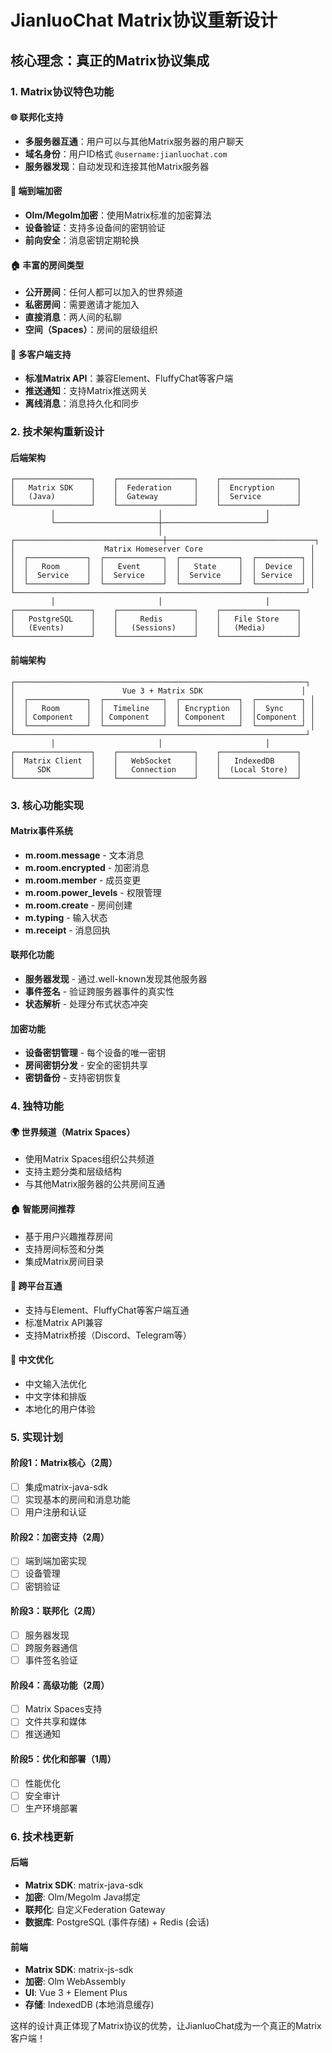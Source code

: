# JianluoChat Matrix协议重新设计

## 核心理念：真正的Matrix协议集成

### 1. Matrix协议特色功能

#### 🌐 联邦化支持
- **多服务器互通**：用户可以与其他Matrix服务器的用户聊天
- **域名身份**：用户ID格式 `@username:jianluochat.com`
- **服务器发现**：自动发现和连接其他Matrix服务器

#### 🔐 端到端加密
- **Olm/Megolm加密**：使用Matrix标准的加密算法
- **设备验证**：支持多设备间的密钥验证
- **前向安全**：消息密钥定期轮换

#### 🏠 丰富的房间类型
- **公开房间**：任何人都可以加入的世界频道
- **私密房间**：需要邀请才能加入
- **直接消息**：两人间的私聊
- **空间（Spaces）**：房间的层级组织

#### 📱 多客户端支持
- **标准Matrix API**：兼容Element、FluffyChat等客户端
- **推送通知**：支持Matrix推送网关
- **离线消息**：消息持久化和同步

### 2. 技术架构重新设计

#### 后端架构
```
┌─────────────────┐    ┌─────────────────┐    ┌─────────────────┐
│   Matrix SDK    │    │  Federation     │    │  Encryption     │
│   (Java)        │    │  Gateway        │    │  Service        │
└─────────────────┘    └─────────────────┘    └─────────────────┘
         │                       │                       │
         └───────────────────────┼───────────────────────┘
                                 │
┌─────────────────────────────────┼─────────────────────────────────┐
│                    Matrix Homeserver Core                        │
│  ┌─────────────┐  ┌─────────────┐  ┌─────────────┐  ┌──────────┐ │
│  │   Room      │  │   Event     │  │   State     │  │  Device  │ │
│  │  Service    │  │  Service    │  │  Service    │  │ Service  │ │
│  └─────────────┘  └─────────────┘  └─────────────┘  └──────────┘ │
└─────────────────────────────────────────────────────────────────┘
         │                       │                       │
┌─────────────────┐    ┌─────────────────┐    ┌─────────────────┐
│   PostgreSQL    │    │     Redis       │    │   File Store    │
│   (Events)      │    │   (Sessions)    │    │   (Media)       │
└─────────────────┘    └─────────────────┘    └─────────────────┘
```

#### 前端架构
```
┌─────────────────────────────────────────────────────────────────┐
│                        Vue 3 + Matrix SDK                      │
│  ┌─────────────┐  ┌─────────────┐  ┌─────────────┐  ┌──────────┐ │
│  │   Room      │  │  Timeline   │  │ Encryption  │  │  Sync    │ │
│  │ Component   │  │ Component   │  │ Component   │  │Component │ │
│  └─────────────┘  └─────────────┘  └─────────────┘  └──────────┘ │
└─────────────────────────────────────────────────────────────────┘
         │                       │                       │
┌─────────────────┐    ┌─────────────────┐    ┌─────────────────┐
│  Matrix Client  │    │   WebSocket     │    │   IndexedDB     │
│     SDK         │    │   Connection    │    │  (Local Store)  │
└─────────────────┘    └─────────────────┘    └─────────────────┘
```

### 3. 核心功能实现

#### Matrix事件系统
- **m.room.message** - 文本消息
- **m.room.encrypted** - 加密消息
- **m.room.member** - 成员变更
- **m.room.power_levels** - 权限管理
- **m.room.create** - 房间创建
- **m.typing** - 输入状态
- **m.receipt** - 消息回执

#### 联邦化功能
- **服务器发现** - 通过.well-known发现其他服务器
- **事件签名** - 验证跨服务器事件的真实性
- **状态解析** - 处理分布式状态冲突

#### 加密功能
- **设备密钥管理** - 每个设备的唯一密钥
- **房间密钥分发** - 安全的密钥共享
- **密钥备份** - 支持密钥恢复

### 4. 独特功能

#### 🌍 世界频道（Matrix Spaces）
- 使用Matrix Spaces组织公共频道
- 支持主题分类和层级结构
- 与其他Matrix服务器的公共房间互通

#### 🏠 智能房间推荐
- 基于用户兴趣推荐房间
- 支持房间标签和分类
- 集成Matrix房间目录

#### 🔗 跨平台互通
- 支持与Element、FluffyChat等客户端互通
- 标准Matrix API兼容
- 支持Matrix桥接（Discord、Telegram等）

#### 🎨 中文优化
- 中文输入法优化
- 中文字体和排版
- 本地化的用户体验

### 5. 实现计划

#### 阶段1：Matrix核心（2周）
- [ ] 集成matrix-java-sdk
- [ ] 实现基本的房间和消息功能
- [ ] 用户注册和认证

#### 阶段2：加密支持（2周）
- [ ] 端到端加密实现
- [ ] 设备管理
- [ ] 密钥验证

#### 阶段3：联邦化（2周）
- [ ] 服务器发现
- [ ] 跨服务器通信
- [ ] 事件签名验证

#### 阶段4：高级功能（2周）
- [ ] Matrix Spaces支持
- [ ] 文件共享和媒体
- [ ] 推送通知

#### 阶段5：优化和部署（1周）
- [ ] 性能优化
- [ ] 安全审计
- [ ] 生产环境部署

### 6. 技术栈更新

#### 后端
- **Matrix SDK**: matrix-java-sdk
- **加密**: Olm/Megolm Java绑定
- **联邦化**: 自定义Federation Gateway
- **数据库**: PostgreSQL (事件存储) + Redis (会话)

#### 前端
- **Matrix SDK**: matrix-js-sdk
- **加密**: Olm WebAssembly
- **UI**: Vue 3 + Element Plus
- **存储**: IndexedDB (本地消息缓存)

这样的设计真正体现了Matrix协议的优势，让JianluoChat成为一个真正的Matrix客户端！
